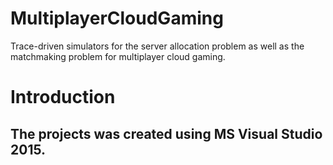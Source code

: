 # MultiplayerCloudGaming
Trace-driven simulators for the server allocation problem as well as the matchmaking problem for multiplayer cloud gaming.

# Introduction
## The projects was created using MS Visual Studio 2015.
